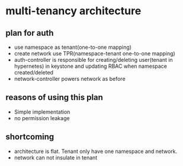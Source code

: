 # multi-tenancy architecture
## plan for auth
- use namespace as tenant(one-to-one mapping)
- create network use TPR(namespace-tenant one-to-one mapping) 
- auth-controller is responsible for creating/deleting user(tenant in hypernetes) in keystone and updating RBAC when namespace created/deleted
- network-controller powers network as before

## reasons of using this plan
- Simple implementation
- no permission leakage

## shortcoming
- architecture is flat. Tenant only have one namespace and network.
- network can not insulate in tenant
